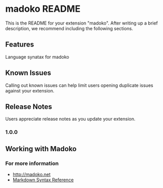 # madoko README

This is the README for your extension "madoko". After writing up a brief description, we recommend including the following sections.

## Features

Language synatax for madoko

## Known Issues

Calling out known issues can help limit users opening duplicate issues against your extension.

## Release Notes

Users appreciate release notes as you update your extension.

### 1.0.0

## Working with Madoko

### For more information

* http://madoko.net
* [Markdown Syntax Reference](https://help.github.com/articles/markdown-basics/)
